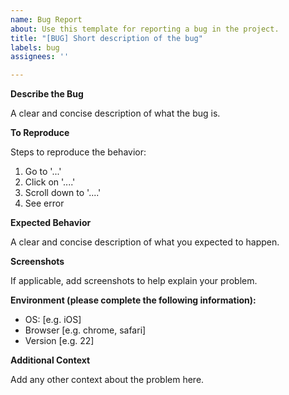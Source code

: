```yaml
---
name: Bug Report
about: Use this template for reporting a bug in the project.
title: "[BUG] Short description of the bug"
labels: bug
assignees: ''

---
```


**Describe the Bug**

A clear and concise description of what the bug is.

**To Reproduce**

Steps to reproduce the behavior:
1. Go to '...'
2. Click on '....'
3. Scroll down to '....'
4. See error

**Expected Behavior**

A clear and concise description of what you expected to happen.

**Screenshots**

If applicable, add screenshots to help explain your problem.

**Environment (please complete the following information):**

- OS: [e.g. iOS]
- Browser [e.g. chrome, safari]
- Version [e.g. 22]

**Additional Context**

Add any other context about the problem here.
